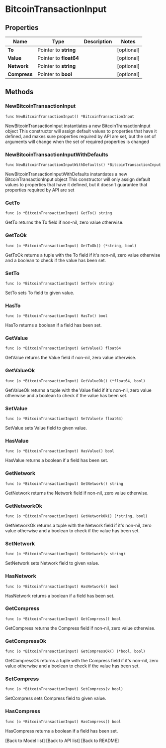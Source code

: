 # BitcoinTransactionInput

## Properties

| Name         | Type                   | Description | Notes       |
| ------------ | ---------------------- | ----------- | ----------- |
| **To**       | Pointer to **string**  |             | \[optional] |
| **Value**    | Pointer to **float64** |             | \[optional] |
| **Network**  | Pointer to **string**  |             | \[optional] |
| **Compress** | Pointer to **bool**    |             | \[optional] |

## Methods

### NewBitcoinTransactionInput

`func NewBitcoinTransactionInput() *BitcoinTransactionInput`

NewBitcoinTransactionInput instantiates a new BitcoinTransactionInput object This constructor will assign default values to properties that have it defined, and makes sure properties required by API are set, but the set of arguments will change when the set of required properties is changed

### NewBitcoinTransactionInputWithDefaults

`func NewBitcoinTransactionInputWithDefaults() *BitcoinTransactionInput`

NewBitcoinTransactionInputWithDefaults instantiates a new BitcoinTransactionInput object This constructor will only assign default values to properties that have it defined, but it doesn't guarantee that properties required by API are set

### GetTo

`func (o *BitcoinTransactionInput) GetTo() string`

GetTo returns the To field if non-nil, zero value otherwise.

### GetToOk

`func (o *BitcoinTransactionInput) GetToOk() (*string, bool)`

GetToOk returns a tuple with the To field if it's non-nil, zero value otherwise and a boolean to check if the value has been set.

### SetTo

`func (o *BitcoinTransactionInput) SetTo(v string)`

SetTo sets To field to given value.

### HasTo

`func (o *BitcoinTransactionInput) HasTo() bool`

HasTo returns a boolean if a field has been set.

### GetValue

`func (o *BitcoinTransactionInput) GetValue() float64`

GetValue returns the Value field if non-nil, zero value otherwise.

### GetValueOk

`func (o *BitcoinTransactionInput) GetValueOk() (*float64, bool)`

GetValueOk returns a tuple with the Value field if it's non-nil, zero value otherwise and a boolean to check if the value has been set.

### SetValue

`func (o *BitcoinTransactionInput) SetValue(v float64)`

SetValue sets Value field to given value.

### HasValue

`func (o *BitcoinTransactionInput) HasValue() bool`

HasValue returns a boolean if a field has been set.

### GetNetwork

`func (o *BitcoinTransactionInput) GetNetwork() string`

GetNetwork returns the Network field if non-nil, zero value otherwise.

### GetNetworkOk

`func (o *BitcoinTransactionInput) GetNetworkOk() (*string, bool)`

GetNetworkOk returns a tuple with the Network field if it's non-nil, zero value otherwise and a boolean to check if the value has been set.

### SetNetwork

`func (o *BitcoinTransactionInput) SetNetwork(v string)`

SetNetwork sets Network field to given value.

### HasNetwork

`func (o *BitcoinTransactionInput) HasNetwork() bool`

HasNetwork returns a boolean if a field has been set.

### GetCompress

`func (o *BitcoinTransactionInput) GetCompress() bool`

GetCompress returns the Compress field if non-nil, zero value otherwise.

### GetCompressOk

`func (o *BitcoinTransactionInput) GetCompressOk() (*bool, bool)`

GetCompressOk returns a tuple with the Compress field if it's non-nil, zero value otherwise and a boolean to check if the value has been set.

### SetCompress

`func (o *BitcoinTransactionInput) SetCompress(v bool)`

SetCompress sets Compress field to given value.

### HasCompress

`func (o *BitcoinTransactionInput) HasCompress() bool`

HasCompress returns a boolean if a field has been set.

\[Back to Model list] \[Back to API list] \[Back to README]
